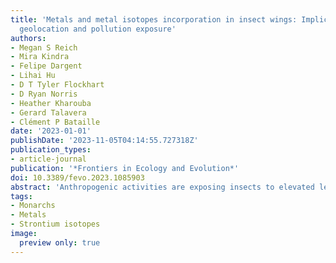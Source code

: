 ```yaml
---
title: 'Metals and metal isotopes incorporation in insect wings: Implications for
  geolocation and pollution exposure'
authors:
- Megan S Reich
- Mira Kindra
- Felipe Dargent
- Lihai Hu
- D T Tyler Flockhart
- D Ryan Norris
- Heather Kharouba
- Gerard Talavera
- Clément P Bataille
date: '2023-01-01'
publishDate: '2023-11-05T04:14:55.727318Z'
publication_types:
- article-journal
publication: '*Frontiers in Ecology and Evolution*'
doi: 10.3389/fevo.2023.1085903
abstract: 'Anthropogenic activities are exposing insects to elevated levels of toxic metals and are altering the bioavailability of essential metals. Metals and metal isotopes have also become promising tools for the geolocation of migratory insects. Understanding the pathways of metal incorporation in insect tissues is thus important for assessing the role of metals in insect physiology and ecology and for the development of metals and metal isotopes as geolocation tools. We conducted a diet-switching experiment on monarch butterflies [Danaus plexippus (L.)] with controlled larval and adult diets to evaluate the sources of 23 metals and metalloids, strontium isotopes, and lead isotopes to insect wing tissues over a period of 8 weeks. Concentrations of Ca, Co, Mo, and Sb differed between the sexes or with body mass. Ni and Zn bioaccumulated in the insect wing tissues over time, likely from the adult diet, while increases in Al, Cr, Cd, Cu, Fe, and Pb were, at least partially, from external sources (i.e., dust aerosols). Bioaccumulation of Pb in the monarch wings was confirmed by Pb isotopes to mainly be sourced from external anthropogenic sources, revealing the potential of Pb isotopes to become an indicator and tracer of metal pollution exposure along migratory paths. Concentrations of Ba, Cs, Mg, Na, Rb, Sr, Ti, Tl, and U appeared to be unaffected by intrinsic factors or additions of metals from adult dietary or external sources, and their potential for geolocation should be  further explored. Strontium isotope ratios remained indicative of the larval diet, at least in males, supporting its potential as a geolocation tool. However, the difference in strontium isotope ratios between sexes, as well as the possibility of external contamination by wetting, requires further investigation. Our results demonstrate the complexity of metal incorporation processes in insects and the value of studying metals to develop new tools to quantify pollution exposure, metal toxicity, micronutrient uptake, and insect mobility.'
tags:
- Monarchs
- Metals
- Strontium isotopes
image: 
  preview only: true
---
```

